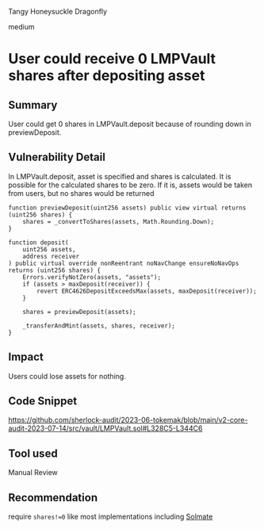 Tangy Honeysuckle Dragonfly

medium

# User could receive 0 LMPVault shares after depositing asset
## Summary
User could get 0 shares in LMPVault.deposit because of rounding down in previewDeposit.

## Vulnerability Detail
In LMPVault.deposit, asset is specified and shares is calculated. It is possible for the calculated shares to be zero. If it is, assets would be taken from users, but no shares would be returned
```solidity
function previewDeposit(uint256 assets) public view virtual returns (uint256 shares) {
    shares = _convertToShares(assets, Math.Rounding.Down);
}

function deposit(
    uint256 assets,
    address receiver
) public virtual override nonReentrant noNavChange ensureNoNavOps returns (uint256 shares) {
    Errors.verifyNotZero(assets, "assets");
    if (assets > maxDeposit(receiver)) {
        revert ERC4626DepositExceedsMax(assets, maxDeposit(receiver));
    }

    shares = previewDeposit(assets);

    _transferAndMint(assets, shares, receiver);
}
```

## Impact
Users could lose assets for nothing.

## Code Snippet
https://github.com/sherlock-audit/2023-06-tokemak/blob/main/v2-core-audit-2023-07-14/src/vault/LMPVault.sol#L328C5-L344C6

## Tool used

Manual Review

## Recommendation
require `shares!=0` like most implementations including [Solmate](https://github.com/transmissions11/solmate/blob/3998897acb502fa7b480f505138a6ae1842e8d10/src/mixins/ERC4626.sol#L48)
